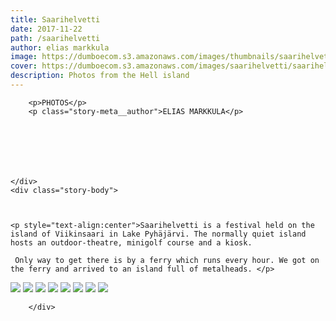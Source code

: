 ```yaml
---
title: Saarihelvetti
date: 2017-11-22
path: /saarihelvetti
author: elias markkula
image: https://dumboecom.s3.amazonaws.com/images/thumbnails/saarihelvettiheader.jpg
cover: https://dumboecom.s3.amazonaws.com/images/saarihelvetti/saarihelvettiheader.jpg
description: Photos from the Hell island
---
```


<div class="story">
    <div class="story-meta">
         
        <p>PHOTOS</p>
        <p class="story-meta__author">ELIAS MARKKULA</p>
        
       
        
        
      
     
        
    </div>
    <div class="story-body">
    
    
    
    <p style="text-align:center">Saarihelvetti is a festival held on the island of Viikinsaari in Lake Pyhäjärvi. The normally quiet island hosts an outdoor-theatre, minigolf course and a kiosk.
    
     Only way to get there is by a ferry which runs every hour. We got on the ferry and arrived to an island full of metalheads. </p>
    
<img src="https://dumboecom.s3.amazonaws.com/images/saarihelvetti/saarihelvetti2.jpg">
<img src="https://dumboecom.s3.amazonaws.com/images/saarihelvetti/saarihelvetti5.jpg">
<img src="https://dumboecom.s3.amazonaws.com/images/saarihelvetti/saarihelvetti1.jpg">
<img src="https://dumboecom.s3.amazonaws.com/images/saarihelvetti/saarihelvetti3.jpg">
<img src="https://dumboecom.s3.amazonaws.com/images/saarihelvetti/saarihelvetti7.jpg">
<img src="https://dumboecom.s3.amazonaws.com/images/saarihelvetti/saarihelvetti8.jpg">
<img src="https://dumboecom.s3.amazonaws.com/images/saarihelvetti/saarihelvetti4.jpg">
<img src="https://dumboecom.s3.amazonaws.com/images/saarihelvetti/saarihelvetti6.jpg">











    
    
    
   
    
    
   
       
        </div>
</div>
